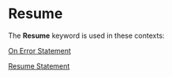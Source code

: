 
# Resume <keyword>

The  **Resume** keyword is used in these contexts:

 [On Error Statement](5f723da4-34bd-0a29-11b6-f6986d701570.md)

 [Resume Statement](57fa9eb3-7e8d-2f7e-20d7-47e468b7836a.md)


